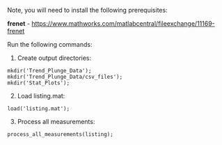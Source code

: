 Note, you will need to install the following prerequisites: 

**frenet** - https://www.mathworks.com/matlabcentral/fileexchange/11169-frenet

Run the following commands:

1. Create output directories:
```
mkdir('Trend_Plunge_Data');
mkdir('Trend_Plunge_Data/csv_files');
mkdir('Stat_Plots');
```

2. Load listing.mat:
```
load('listing.mat');
```

3. Process all measurements:
```
process_all_measurements(listing);
```
